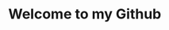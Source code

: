 # Welcome to my Github

[img1]: https://avatars.githubusercontent.com/u/91582821?s=400&u=60f4f38ace429f38dd38c2bb3657078fc974f8b8&v=4

<!---
- 👋 Hi, I’m @christoper__d
- 👀 I’m interested in learn programming
- 🌱 I’m currently learning python 
- 💞️ I’m looking to collaborate on ...
- 📫 How to reach me ...

--->
